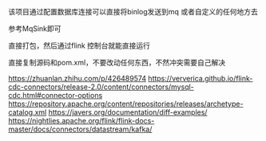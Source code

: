 该项目通过配置数据库连接可以直接将binlog发送到mq
或者自定义的任何地方去

参考MqSink即可

直接打包，然后通过flink 控制台就能直接运行


直接复制源码和pom.xml，不要改动任何东西，不然冲突需要自己解决


https://zhuanlan.zhihu.com/p/426489574
https://ververica.github.io/flink-cdc-connectors/release-2.0/content/connectors/mysql-cdc.html#connector-options
https://repository.apache.org/content/repositories/releases/archetype-catalog.xml
https://javers.org/documentation/diff-examples/
https://nightlies.apache.org/flink/flink-docs-master/docs/connectors/datastream/kafka/
